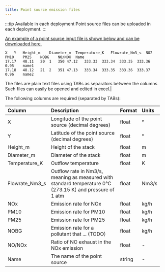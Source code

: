 ```yaml
---
title: Point source emission files
---
```


:::tip Available in each deployment
Point source files can be uploaded in each deployment.
:::

[An example of a point source input file is shown below and can be downloaded here.](./pointsource.txt)

```
X   Y   Height_m    Diameter_m  Temperature_K   Flowrate_Nm3_s  NO2 PM10    PM25    NOBG    NO/NOX  Name
17.17   48.11   20  1   350 47.12   333.33  333.34  333.35  333.36  0.95    name1
17.18   48.12   21  2   351 47.13   333.34  333.35  333.36  333.37  0.96    name2
```

The files are plain text files using TABs as separators between the columns. Such files can easily be opened and edited in excel.|

The following columns are required (separated by TABs):

| Column         | Description                                                                                               | Format | Units |
| :------------- | :-------------------------------------------------------------------------------------------------------- | :----- | :---- |
| X              | Longitude of the point source (decimal degrees)                                                           | float  | °     |
| Y              | Latitude of the point source (decimal degrees)                                                            | float  | °     |
| Height_m       | Height of the stack                                                                                       | float  | m     |
| Diameter_m     | Diameter of the stack                                                                                     | float  | m     |
| Temperature_K  | Outflow temperature                                                                                       | float  | K     |
| Flowrate_Nm3_s | Outflow rate in Nm3/s, meaning as measured with standard temperature 0°C (273.15 K) and pressure of 1 atm | float  | Nm3/s |
| NOx            | Emission rate for NOx                                                                                     | float  | kg/h  |
| PM10           | Emission rate for PM10                                                                                    | float  | kg/h  |
| PM25           | Emission rate for PM25                                                                                    | float  | kg/h  |
| NOBG           | Emission rate for a pollutant that ... (TODO)                                                             | float  | kg/h  |
| NO/NOx         | Ratio of NO exhaust in the NOx emission                                                                   | float  | -     |
| Name           | The name of the point source                                                                              | string | -     |
